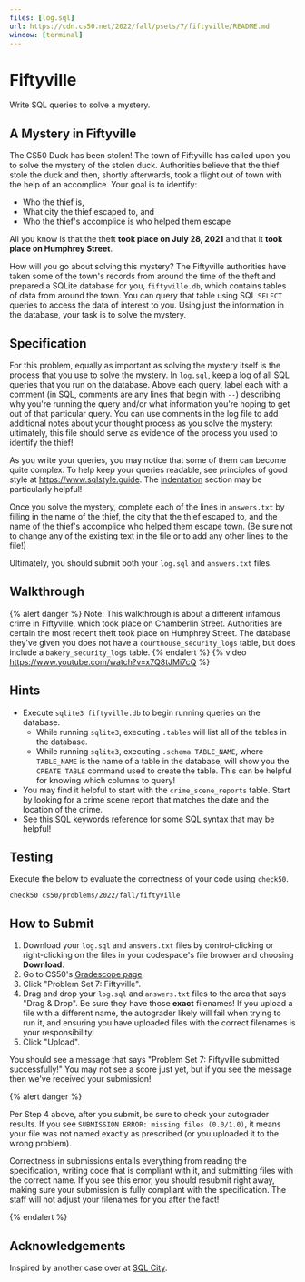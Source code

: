 ```yaml
---
files: [log.sql]
url: https://cdn.cs50.net/2022/fall/psets/7/fiftyville/README.md
window: [terminal]
---
```


# Fiftyville

Write SQL queries to solve a mystery.

## A Mystery in Fiftyville

The CS50 Duck has been stolen! The town of Fiftyville has called upon you to solve the mystery of the stolen duck. Authorities believe that the thief stole the duck and then, shortly afterwards, took a flight out of town with the help of an accomplice. Your goal is to identify:

* Who the thief is,
* What city the thief escaped to, and
* Who the thief's accomplice is who helped them escape

All you know is that the theft **took place on July 28, 2021** and that it **took place on Humphrey Street**.

How will you go about solving this mystery? The Fiftyville authorities have taken some of the town's records from around the time of the theft and prepared a SQLite database for you, `fiftyville.db`, which contains tables of data from around the town. You can query that table using SQL `SELECT` queries to access the data of interest to you. Using just the information in the database, your task is to solve the mystery.

## Specification

For this problem, equally as important as solving the mystery itself is the process that you use to solve the mystery. In `log.sql`, keep a log of all SQL queries that you run on the database. Above each query, label each with a comment (in SQL, comments are any lines that begin with `--`) describing why you're running the query and/or what information you're hoping to get out of that particular query. You can use comments in the log file to add additional notes about your thought process as you solve the mystery: ultimately, this file should serve as evidence of the process you used to identify the thief!

As you write your queries, you may notice that some of them can become quite complex. To help keep your queries readable, see principles of good style at <https://www.sqlstyle.guide>. The [indentation](https://www.sqlstyle.guide/#indentation) section may be particularly helpful!

Once you solve the mystery, complete each of the lines in `answers.txt` by filling in the name of the thief, the city that the thief escaped to, and the name of the thief's accomplice who helped them escape town. (Be sure not to change any of the existing text in the file or to add any other lines to the file!)

Ultimately, you should submit both your `log.sql` and `answers.txt` files.

## Walkthrough
{% alert danger %}
Note: This walkthrough is about a different infamous crime in Fiftyville, which took place on Chamberlin Street. Authorities are certain the most recent theft took place on Humphrey Street. The database they've given you does not have a `courthouse_security_logs` table, but does include a `bakery_security_logs` table.
{% endalert %}
{% video https://www.youtube.com/watch?v=x7Q8tJMi7cQ %}

## Hints

* Execute `sqlite3 fiftyville.db` to begin running queries on the database.
    * While running `sqlite3`, executing `.tables` will list all of the tables in the database.
    * While running `sqlite3`, executing `.schema TABLE_NAME`, where `TABLE_NAME` is the name of a table in the database, will show you the `CREATE TABLE` command used to create the table. This can be helpful for knowing which columns to query!
* You may find it helpful to start with the `crime_scene_reports` table. Start by looking for a crime scene report that matches the date and the location of the crime.
* See [this SQL keywords reference](https://www.w3schools.com/sql/sql_ref_keywords.asp) for some SQL syntax that may be helpful!

## Testing

Execute the below to evaluate the correctness of your code using `check50`.

```
check50 cs50/problems/2022/fall/fiftyville
```

## How to Submit

1. Download your `log.sql` and `answers.txt` files by control-clicking or right-clicking on the files in your codespace's file browser and choosing **Download**.
2. Go to CS50's [Gradescope page](https://www.gradescope.com/).
3. Click "Problem Set 7: Fiftyville".
4. Drag and drop your `log.sql` and `answers.txt` files to the area that says "Drag & Drop". Be sure they have those **exact** filenames! If you upload a file with a different name, the autograder likely will fail when trying to run it, and ensuring you have uploaded files with the correct filenames is your responsibility!
5. Click "Upload".

You should see a message that says "Problem Set 7: Fiftyville submitted successfully!" You may not see a score just yet, but if you see the message then we've received your submission!

{% alert danger %}

Per Step 4 above, after you submit, be sure to check your autograder results. If you see `SUBMISSION ERROR: missing files (0.0/1.0)`, it means your file was not named exactly as prescribed (or you uploaded it to the wrong problem).

Correctness in submissions entails everything from reading the specification, writing code that is compliant with it, and submitting files with the correct name. If you see this error, you should resubmit right away, making sure your submission is fully compliant with the specification. The staff will not adjust your filenames for you after the fact!

{% endalert %}

## Acknowledgements

Inspired by another case over at [SQL City](http://mystery.knightlab.com/).